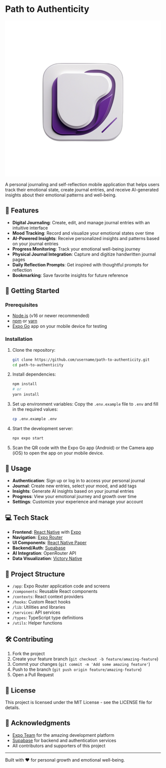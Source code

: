 # Path to Authenticity

![Path to Authenticity](./logo.png)

A personal journaling and self-reflection mobile application that helps users track their emotional state, create journal entries, and receive AI-generated insights about their emotional patterns and well-being.

## 🌟 Features

- **Digital Journaling**: Create, edit, and manage journal entries with an intuitive interface
- **Mood Tracking**: Record and visualize your emotional states over time
- **AI-Powered Insights**: Receive personalized insights and patterns based on your journal entries
- **Progress Monitoring**: Track your emotional well-being journey
- **Physical Journal Integration**: Capture and digitize handwritten journal pages
- **Daily Reflection Prompts**: Get inspired with thoughtful prompts for reflection
- **Bookmarking**: Save favorite insights for future reference

## 🚀 Getting Started

### Prerequisites

- [Node.js](https://nodejs.org/) (v16 or newer recommended)
- [npm](https://www.npmjs.com/) or [yarn](https://yarnpkg.com/)
- [Expo Go](https://expo.dev/client) app on your mobile device for testing

### Installation

1. Clone the repository:
   ```sh
   git clone https://github.com/username/path-to-authenticity.git
   cd path-to-authenticity
   ```

2. Install dependencies:
   ```sh
   npm install
   # or
   yarn install
   ```

3. Set up environment variables:
   Copy the `.env.example` file to `.env` and fill in the required values:
   ```sh
   cp .env.example .env
   ```

4. Start the development server:
   ```sh
   npx expo start
   ```

5. Scan the QR code with the Expo Go app (Android) or the Camera app (iOS) to open the app on your mobile device.

## 📱 Usage

- **Authentication**: Sign up or log in to access your personal journal
- **Journal**: Create new entries, select your mood, and add tags
- **Insights**: Generate AI insights based on your journal entries
- **Progress**: View your emotional journey and growth over time
- **Settings**: Customize your experience and manage your account

## 💻 Tech Stack

- **Frontend**: [React Native](https://reactnative.dev/) with [Expo](https://expo.dev/)
- **Navigation**: [Expo Router](https://docs.expo.dev/router/introduction/)
- **UI Components**: [React Native Paper](https://reactnativepaper.com/)
- **Backend/Auth**: [Supabase](https://supabase.com/)
- **AI Integration**: OpenRouter API
- **Data Visualization**: [Victory Native](https://formidable.com/open-source/victory/docs/native/)

## 📁 Project Structure

- `/app`: Expo Router application code and screens
- `/components`: Reusable React components
- `/contexts`: React context providers
- `/hooks`: Custom React hooks
- `/lib`: Utilities and libraries
- `/services`: API services
- `/types`: TypeScript type definitions
- `/utils`: Helper functions

## 🛠️ Contributing

1. Fork the project
2. Create your feature branch (`git checkout -b feature/amazing-feature`)
3. Commit your changes (`git commit -m 'Add some amazing feature'`)
4. Push to the branch (`git push origin feature/amazing-feature`)
5. Open a Pull Request

## 📄 License

This project is licensed under the MIT License - see the LICENSE file for details.

## 🙏 Acknowledgments

- [Expo Team](https://expo.dev/) for the amazing development platform
- [Supabase](https://supabase.com/) for backend and authentication services
- All contributors and supporters of this project

---

Built with ❤️ for personal growth and emotional well-being.
